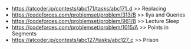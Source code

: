 - https://atcoder.jp/contests/abc171/tasks/abc171_d >> Replacing
- https://codeforces.com/problemset/problem/313/B >> Ilya and Queries
- https://codeforces.com/problemset/problem/961/B >> Lecture Sleep
- https://codeforces.com/problemset/problem/1015/A >> Points in Segments
- https://atcoder.jp/contests/abc127/tasks/abc127_c >> Prison
